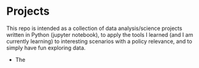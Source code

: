 # Projects

This repo is intended as a collection of data analysis/science projects written in Python (jupyter notebook), to apply the tools I learned (and I am currently learning) to interesting scenarios with a policy relevance, and to simply have fun exploring data.
- The 
